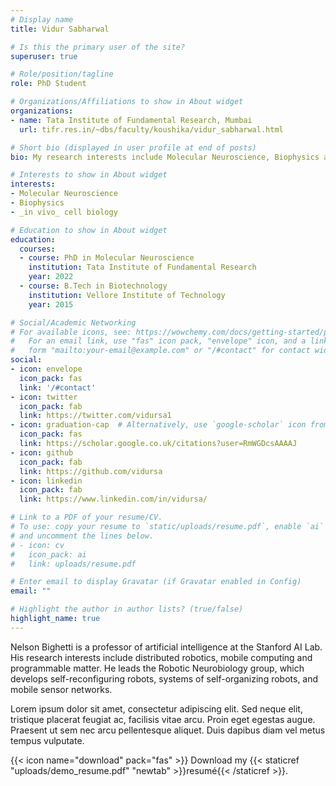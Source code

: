 ```yaml
---
# Display name
title: Vidur Sabharwal

# Is this the primary user of the site?
superuser: true

# Role/position/tagline
role: PhD Student  

# Organizations/Affiliations to show in About widget
organizations:
- name: Tata Institute of Fundamental Research, Mumbai
  url: tifr.res.in/~dbs/faculty/koushika/vidur_sabharwal.html

# Short bio (displayed in user profile at end of posts)
bio: My research interests include Molecular Neuroscience, Biophysics and _in vivo_ cell biology.

# Interests to show in About widget
interests:
- Molecular Neuroscience
- Biophysics
- _in vivo_ cell biology

# Education to show in About widget
education:
  courses:
  - course: PhD in Molecular Neuroscience
    institution: Tata Institute of Fundamental Research
    year: 2022
  - course: B.Tech in Biotechnology
    institution: Vellore Institute of Technology
    year: 2015

# Social/Academic Networking
# For available icons, see: https://wowchemy.com/docs/getting-started/page-builder/#icons
#   For an email link, use "fas" icon pack, "envelope" icon, and a link in the
#   form "mailto:your-email@example.com" or "/#contact" for contact widget.
social:
- icon: envelope
  icon_pack: fas
  link: '/#contact'
- icon: twitter
  icon_pack: fab
  link: https://twitter.com/vidursa1
- icon: graduation-cap  # Alternatively, use `google-scholar` icon from `ai` icon pack
  icon_pack: fas
  link: https://scholar.google.co.uk/citations?user=RmWGDcsAAAAJ
- icon: github
  icon_pack: fab
  link: https://github.com/vidursa
- icon: linkedin
  icon_pack: fab
  link: https://www.linkedin.com/in/vidursa/

# Link to a PDF of your resume/CV.
# To use: copy your resume to `static/uploads/resume.pdf`, enable `ai` icons in `params.toml`, 
# and uncomment the lines below.
# - icon: cv
#   icon_pack: ai
#   link: uploads/resume.pdf

# Enter email to display Gravatar (if Gravatar enabled in Config)
email: ""

# Highlight the author in author lists? (true/false)
highlight_name: true
---
```


Nelson Bighetti is a professor of artificial intelligence at the Stanford AI Lab. His research interests include distributed robotics, mobile computing and programmable matter. He leads the Robotic Neurobiology group, which develops self-reconfiguring robots, systems of self-organizing robots, and mobile sensor networks.

Lorem ipsum dolor sit amet, consectetur adipiscing elit. Sed neque elit, tristique placerat feugiat ac, facilisis vitae arcu. Proin eget egestas augue. Praesent ut sem nec arcu pellentesque aliquet. Duis dapibus diam vel metus tempus vulputate.

{{< icon name="download" pack="fas" >}} Download my {{< staticref "uploads/demo_resume.pdf" "newtab" >}}resumé{{< /staticref >}}.
